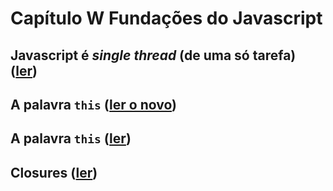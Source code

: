# Capítulo W Fundações do Javascript

## Javascript é _single thread_ (de uma só tarefa) ([ler](./cap_w_sec_1.md))

## A palavra `this` ([ler o novo](./cap_w_sec_2_v2.md))

## A palavra `this` ([ler](./cap_w_sec_2.md))

## Closures ([ler](./cap_w_sec_3.md))
